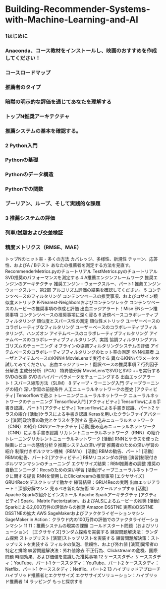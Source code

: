 # Building-Recommender-Systems-with-Machine-Learning-and-AI

### 1はじめに

### Anaconda、コース教材をインストールし、映画のおすすめを作成してください！

### コースロードマップ

### 推薦者のタイプ

### 暗黙の明示的な評価を通じてあなたを理解する

### トップN推奨アーキテクチャ

### 推薦システムの基本を確認する。

### 2 Python入門

### Pythonの基礎

### Pythonのデータ構造

### Pythonでの関数

### ブーリアン、ループ、そして実践的な課題

### 3 推薦システムの評価

### 列車/試験および交差検証

### 精度メトリクス（RMSE、MAE）



トップNのヒット率 - 多くの方法
カバレッジ、多様性、新規性
チャーン、応答性、およびA / Bテスト
あなたの推薦者を測定する方法を見直す。
RecommenderMetrics.pyのチュートリアル
TestMetrics.pyのチュートリアル
SVD推奨のパフォーマンスを測定する
4 A推薦エンジンフレームワーク
推奨エンジンのアーキテクチャ
推奨エンジン・ウォークスルー、パート1
推薦エンジンウォークスルー、第2部
アルゴリズム評価の結果を確認してください。
5 コンテンツベースのフィルタリング
コンテンツベースの推奨事項、およびコサイン類似度メトリック
K-Nearest-Neighborsおよびコンテンツレック
コンテンツベースのムービーの推奨事項の作成と評価
出血エッジアラート！Mise ENシーン推奨事項
コンテンツベースの推奨事項に深く浸る
6 近傍ベースコラボレーティブフィルタリング
類似度とスパース性の測定
類似性メトリック
ユーザーベースのコラボレーティブなフィルタリング
ユーザーベースのコラボレーティブフィルタリング、ハンズオン
アイテムベースのコラボレーティブフィルタリング
アイテムベースのコラボレーティブフィルタリング、実践
協調フィルタリングアルゴリズムのチューニング
オフラインの協調フィルタリングシステムの評価
アイテムベースのコラボレーティブフィルタリングのヒット率の測定
KNN推薦者
ユーザとアイテムベースのKNNをMovieLensで実行する
異なるKNNパラメータを試してみてください。
出血エッジアラート！翻訳ベースの推奨事項
7 行列因子分解法
主成分分析（PCA）
特異値分解
MovieLensでSVDとSVD ++を実行する
SVDの改善
SVDのハイパーパラメータをチューニングする
出血エッジアラート！スパース線形方法（SLIM）
8 ディープ・ラーニング入門
ディープラーニングの紹介
深い学習の前提条件
人工ニューラルネットワークの歴史
[アクティビティ] Tensorflowで遊ぶ
トレーニングニューラルネットワーク
ニューラルネットワークのチューニング
Tensorflow入門
[アクティビティ] Tensorflowによる手書き認識、パート1
[アクティビティ] Tensorflowによる手書き認識、パート2
ケラスの紹介
[活動]ケラスによる手書き認識
Kerasを用いたクラシファイアパターン
[演習]政治家の政党とケラスを予測する
畳み込みニューラルネットワーク（CNN）の紹介
CNNアーキテクチャ
[活動]畳み込みニューラルネットワーク（CNN）による手書き認識
リカレントニューラルネットワーク（RNN）の紹介
トレーニングリカレントニューラルネットワーク
[活動] RNNとケラスを使った映画レビューの感情分析
9 推薦システムの深い学習
推薦者のための深い学習の紹介
制限付きボルツマン機械（RBM's）
[活動] RBMの勧告、パート1
[活動] RBMの勧告、パート2
[アクティビティ] RBMリコメンダの評価
[演習]制限付きボルツマンマシンのチューニング
エクササイズ結果：RBM推薦者の調整
推奨の自動エンコーダ：Recsのための深い学習
[活動]ディープニューラルネットワークに関する提言
RNNを使用したClickstreamの推奨事項
[エクササイズ] GRU4Recをデスクトップで動かす
練習結果：GRU4Recの実践
出血エッジアラート！深部分解マシン
見るべき新たな技術
10 スケールアップする
[活動] Apache Sparkの紹介とインストール
Apache Sparkアーキテクチャ
[アクティビティ] Spark、Matrix Factorization、およびALSによるムービーの推奨
[活動] Sparkによる2,000万件の評価からの推奨
Amazon DSSTNE
実際のDSSTNE
DSSTNEの拡大
AWS SageMakerおよびファクタライゼーションマシン
SageMaker in Action：クラウド内の100万件の評価でのファクタライゼーションマシン
11 11：推薦システムの現実の課題
コールドスタート問題（およびソリューション）
[エクササイズ]ランダム探索を実装する
練習問題解決法：ランダム探索
ストップリスト
[演習]ストップリストを実装する
練習問題解決策：ストップリストを実装する
フィルタの気泡、信頼性、および外れ値
[演習]異常者の特定と排除
練習問題解決法：外れ値除去
不正行為、Clickstreamの危機、国際問題
時間効果、および価値を意識した推奨事項
12 ケーススタディ
ケーススタディ：YouTube、パート1
ケーススタディ：YouTube、パート2
ケーススタディ：Netflix、パート1
ケーススタディ：Netflix、パート2
13 ハイブリッドアプローチ
ハイブリッド推薦者とエクササイズ
エクササイズソリューション：ハイブリッド推薦者
14 ラッピング
もっと探求する
